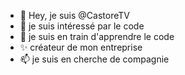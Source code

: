 - 👋 Hey, je suis @CastoreTV
- 👀 je suis intéressé par le code 
- 🌱 je suis en train d'apprendre le code
- ✨ créateur de mon entreprise
- 📫 je suis en cherche de compagnie 

<!---
CastoreTV/CastoreTV est quelqu'un de ✨spéciale✨ ! (oui ça c'est vrai)
en bref je suis un bg qui adore coder 🌐
Mon discord : 𝖈𝖆𝖘𝖙𝖔𝖗#0001 
Mon twitter : https://twitter.com/gabrielbaldacc4
Mon twitch : https://www.twitch.tv/castoretv
Mon tiktok : https://www.tiktok.com/@castore.rtx
Mon youtube : https://www.youtube.com/@castore.
--->
